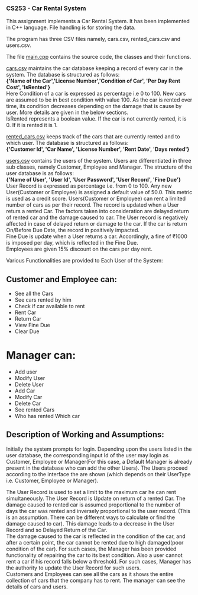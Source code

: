 ### CS253 - Car Rental System

This assignment implements a Car Rental System. It has been implemented in C++ language. File handling is for storing the data. 

The program has three CSV files namely, cars.csv, rented_cars.csv and users.csv.

The file [main.cpp](https://github.com/SmartCheese22/CS253A/blob/main/main.cpp) contains the source code, the classes and their functions.

[cars.csv](https://github.com/SmartCheese22/CS253A/blob/main/cars.csv) maintains the car database keeping a record of every car in the system. The database is structured as follows:  
**{'Name of the Car','License Number','Condition of Car', 'Per Day Rent Cost', 'IsRented'}**  
Here Condition of a car is expressed as percentage i.e 0 to 100. New cars are assumed to be in best condition with value 100. As the car is rented over time, its condition decreases depending on the damage that is cause by user. More details are given in the below sections.  
IsRented represents a boolean value. If the car is not currently rented, it is 0. If it is rented it is 1.

[rented_cars.csv](https://github.com/SmartCheese22/CS253A/blob/main/rented_cars.csv) keeps track of the cars that are currently rented and to which user. The database is structured as follows:  
**{'Customer Id', 'Car Name', 'License Number', 'Rent Date', 'Days rented'}**

[users.csv](https://github.com/SmartCheese22/CS253A/blob/main/users.csv) contains the users of the system. Users are differentiated in three sub classes, namely Customer, Employee and Manager. The structure of the user database is as follows:  
**{'Name of User', 'User Id', 'User Password', 'User Record', 'Fine Due'}**  
User Record is expressed as percentage i.e. from 0 to 100. Any new User(Customer or Employee) is assigned a default value of 50.0. This metric is used as a credit score. Users(Customer or Employee) can rent a limited number of cars as per their record. The record is updated when a User returs a rented Car. The factors taken into consideration are delayed return of rented car and the damage caused to car. The User record is negatively affected in case of delayed return or damage to the car. If the car is return On/Before Due Date, the record in positively impacted.  
Fine Due is update when a User returns a car. Accordingly, a fine of ₹1000 is imposed per day, which is reflected in the Fine Due.  
Employees are given 15% discount on the cars per day rent.

Various Functionalities are provided to Each User of the System:

## Customer and Employee can:
* See all the Cars
* See cars rented by him
* Check if car available to rent
* Rent Car
* Return Car
* View Fine Due
* Clear Due

# Manager can:
* Add user
* Modify User
* Delete User
* Add Car
* Modify Car
* Delete Car
* See rented Cars
* Who has rented Which car

## Description of Working and Assumptions:

Initially the system prompts for login. Depending upon the users listed in the user database, the corresponding input Id of the user may login as Customer, Employee or Manager(For this case, a Default Manager is already present in the database who can add the other Users). The Users proceed according to the interface the are shown (which depends on their UserType i.e. Customer, Employee or Manager).  

The User Record is used to set a limit to the maximum car he can rent simultaneously. The User Record is Update on return of a rented Car. The damage caused to rented car is assumed proportional to the number of days the car was rented and inversely proportional to the user record. (This is an assumption. There can be different ways to calculate or find the damage caused to car). This damage leads to a decrease in the User Record and so Delayed Return of the Car.  
The damage caused to the car is reflected in the condition of the car, and after a certain point, the car cannot be rented due to high damaged(poor condition of the car). For such cases, the Manager has been provided functionality of repairing the car to its best condition. Also a user cannot rent a car if his record falls below a threshold. For such cases, Manager has the authority to update the User Record for such users.  
Customers and Employees can see all the cars as it shows the entire collection of cars that the company has to rent. The manager can see the details of cars and users.  
